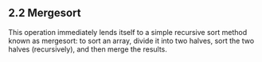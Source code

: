## 2.2 Mergesort

This operation immediately lends itself to a simple recursive sort method known as mergesort: to sort an array, divide it into two halves, sort the two halves (recursively), and then merge the results.
